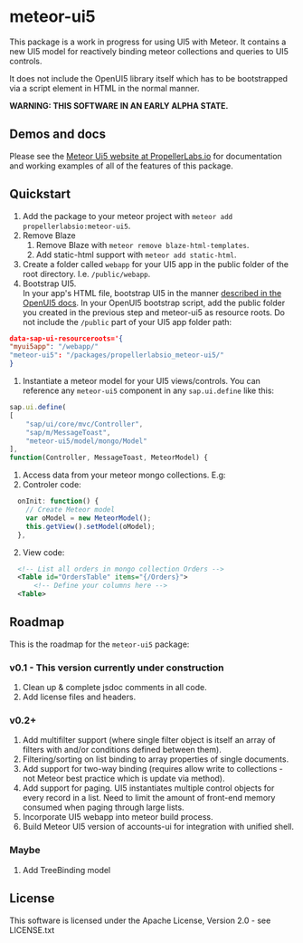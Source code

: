 # meteor-ui5
This package is a work in progress for using UI5 with Meteor.  It contains
a new UI5 model for reactively binding meteor collections and queries to
UI5 controls.

It does not include the OpenUI5 library itself which has to be bootstrapped via a script element in HTML in the normal manner.

**WARNING: THIS SOFTWARE IN AN EARLY ALPHA STATE.**

## Demos and docs
Please see the [Meteor Ui5 website at PropellerLabs.io](http://meteor-ui5.propellerlabs.io) for documentation and working examples of all of the features of this package.  

## Quickstart
1. Add the package to your meteor project with ```meteor add propellerlabsio:meteor-ui5```.
1. Remove Blaze
    1. Remove Blaze with `meteor remove blaze-html-templates`.
    2. Add static-html support with `meteor add static-html`.
1. Create a folder called `webapp` for your UI5 app in the public folder of the root directory.
    I.e. `/public/webapp`.
1. Bootstrap UI5.  
In your app's HTML file, bootstrap UI5 in the manner [described in the OpenUI5 docs](http://openui5.org/getstarted.html#step1).  In your OpenUI5 bootstrap script, add the public folder you created in the previous step and meteor-ui5 as resource roots.  Do not include the `/public` part of your UI5 app folder path:
  ```json
data-sap-ui-resourceroots='{
  "myui5app": "/webapp/"
  "meteor-ui5": "/packages/propellerlabsio_meteor-ui5/"
}
  ```
1. Instantiate a meteor model for your UI5 views/controls.  You can reference any `meteor-ui5` component in any `sap.ui.define` like this:
  ```js
sap.ui.define(
  [
      "sap/ui/core/mvc/Controller",
      "sap/m/MessageToast",
      "meteor-ui5/model/mongo/Model"
  ],
  function(Controller, MessageToast, MeteorModel) {
  ```

1. Access data from your meteor mongo collections. E.g:
  1. Controler code:
  ```js
    onInit: function() {
      // Create Meteor model
      var oModel = new MeteorModel();
      this.getView().setModel(oModel);
    },
  ```
  2. View code:
  ```xml
    <!-- List all orders in mongo collection Orders -->
    <Table id="OrdersTable" items="{/Orders}">
        <!-- Define your columns here -->
    <Table>
  ```

## Roadmap

This is the roadmap for the `meteor-ui5` package:

### v0.1 - This version currently under construction

1. Clean up & complete jsdoc comments in all code.
1. Add license files and headers.

### v0.2+

1. Add multifilter support (where single filter object is itself an array of filters with and/or conditions defined between them).
1. Filtering/sorting on list binding to array properties of single documents.
1. Add support for two-way binding (requires allow write to collections - not Meteor best practice which is update via method).
1. Add support for paging.  UI5 instantiates multiple control objects for every record in a list.  Need to limit the amount of front-end memory consumed when paging through large lists.
1. Incorporate UI5 webapp into meteor build process.
1. Build Meteor UI5 version of accounts-ui for integration with unified shell.

### Maybe

1. Add TreeBinding model

## License
This software is licensed under the Apache License, Version 2.0 - see LICENSE.txt
